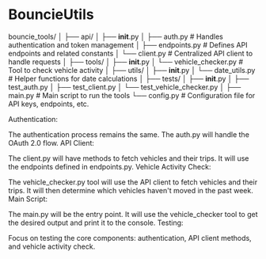 # BouncieUtils

bouncie_tools/
│
├── api/
│   ├── __init__.py
│   ├── auth.py          # Handles authentication and token management
│   ├── endpoints.py     # Defines API endpoints and related constants
│   └── client.py        # Centralized API client to handle requests
│
├── tools/
│   ├── __init__.py
│   └── vehicle_checker.py  # Tool to check vehicle activity
│
├── utils/
│   ├── __init__.py
│   └── date_utils.py       # Helper functions for date calculations
│
├── tests/
│   ├── __init__.py
│   ├── test_auth.py
│   ├── test_client.py
│   └── test_vehicle_checker.py
│
├── main.py              # Main script to run the tools
└── config.py            # Configuration file for API keys, endpoints, etc.

Authentication:

The authentication process remains the same. The auth.py will handle the OAuth 2.0 flow.
API Client:

The client.py will have methods to fetch vehicles and their trips. It will use the endpoints defined in endpoints.py.
Vehicle Activity Check:

The vehicle_checker.py tool will use the API client to fetch vehicles and their trips. It will then determine which vehicles haven't moved in the past week.
Main Script:

The main.py will be the entry point. It will use the vehicle_checker tool to get the desired output and print it to the console.
Testing:

Focus on testing the core components: authentication, API client methods, and vehicle activity check.
